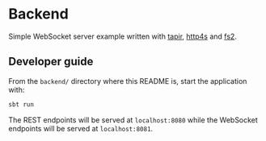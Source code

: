 # Backend

Simple WebSocket server example written with [tapir](https://tapir.softwaremill.com/en/latest/),
[http4s](https://http4s.org/) and [fs2](https://fs2.io/).

## Developer guide

From the `backend/` directory where this README is, start the application with:

```sh
sbt run
```

The REST endpoints will be served at `localhost:8080` while the WebSocket endpoints will be served at `localhost:8081`.
